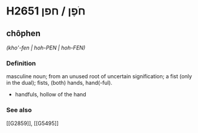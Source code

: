 # H2651 חֹפֶן / חפן

## chôphen

_(kho'-fen | hoh-PEN | hoh-FEN)_

### Definition

masculine noun; from an unused root of uncertain signification; a fist (only in the dual); fists, (both) hands, hand(-ful).

- handfuls, hollow of the hand
### See also

[[G2859]], [[G5495]]

